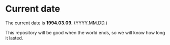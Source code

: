 # Current date

The current date is **1994.03.09.** (YYYY.MM.DD.)

This repository will be good when the world ends, so we will know how long it lasted.